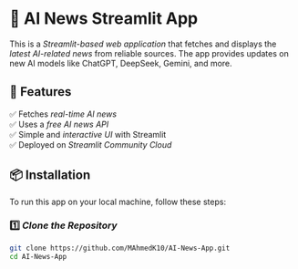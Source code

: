 # 📰 AI News Streamlit App  

This is a *Streamlit-based web application* that fetches and displays the *latest AI-related news* from reliable sources. The app provides updates on new AI models like ChatGPT, DeepSeek, Gemini, and more.  

## 🚀 Features  
✅ Fetches *real-time AI news*  
✅ Uses a *free AI news API*  
✅ Simple and *interactive UI* with Streamlit  
✅ Deployed on *Streamlit Community Cloud*  

## 📦 Installation  

To run this app on your local machine, follow these steps:  

### 1️⃣ *Clone the Repository*  
```sh
git clone https://github.com/MAhmedK10/AI-News-App.git  
cd AI-News-App
